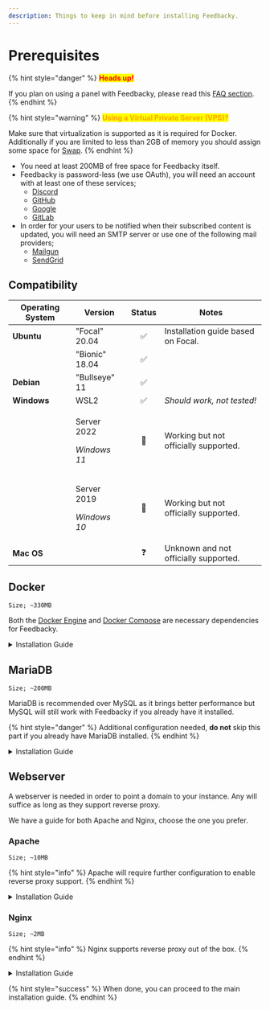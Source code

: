 ```yaml
---
description: Things to keep in mind before installing Feedbacky.
---
```


# Prerequisites

{% hint style="danger" %}
<mark style="color:red;">**Heads up!**</mark>

If you plan on using a panel with Feedbacky, please read this [FAQ section](../../project-overview/frequently-asked-questions.md#can-i-host-feedbacky-on-x-panel).
{% endhint %}

{% hint style="warning" %}
<mark style="color:orange;">**Using a Virtual Private Server (VPS)?**</mark>

Make sure that virtualization is supported as it is required for Docker. Additionally if you are limited to less than 2GB of memory you should assign some space for [Swap](https://www.digitalocean.com/community/tutorials/how-to-add-swap-space-on-ubuntu-20-04).
{% endhint %}

* You need at least 200MB of free space for Feedbacky itself.
* Feedbacky is password-less (we use OAuth), you will need an account with at least one of these services;
  * [Discord](https://discord.com)
  * [GitHub](https://github.com)
  * [Google](https://www.google.com)
  * [GitLab](https://about.gitlab.com)
* In order for your users to be notified when their subscribed content is updated, you will need an SMTP server or use one of the following mail providers;
  * [Mailgun](https://www.mailgun.com)
  * [SendGrid](https://sendgrid.com)

## Compatibility

| Operating System | Version                                        | Status | Notes                                 |
| ---------------- | ---------------------------------------------- | :----: | ------------------------------------- |
| **Ubuntu**       | "Focal" 20.04                                  |    ✅   | Installation guide based on Focal.    |
|                  | "Bionic" 18.04                                 |    ✅   |                                       |
| **Debian**       | "Bullseye" 11                                  |    ✅   |                                       |
| **Windows**      | WSL2                                           |    ✅   | _Should work, not tested!_            |
|                  | <p>​Server 2022 </p><p><em>Windows 11</em></p> |   🔧   | Working but not officially supported. |
|                  | <p>​Server 2019</p><p><em>Windows 10</em></p>  |   🔧   | Working but not officially supported. |
| **Mac OS**       |                                                |    ❓   | Unknown and not officially supported. |

## Docker

`Size; ~330MB`

Both the [Docker Engine](https://docs.docker.com/engine/install/ubuntu/) and [Docker Compose](https://docs.docker.com/compose/install/) are necessary dependencies for Feedbacky.

<details>

<summary>Installation Guide</summary>

1\. Make sure that your system is up to date.

```
sudo apt update -y
```

2\. Docker requires some dependencies to be installed on your system.

```
 sudo apt install -y ca-certificates curl gnupg lsb-release
```

3\. Add Docker's official GPG key.

```
curl -fsSL https://download.docker.com/linux/ubuntu/gpg | sudo gpg --dearmor -o /usr/share/keyrings/docker-archive-keyring.gpg
```

4\. Use Docker's stable repository.

```
echo \
  "deb [arch=$(dpkg --print-architecture) signed-by=/usr/share/keyrings/docker-archive-keyring.gpg] https://download.docker.com/linux/ubuntu \
  $(lsb_release -cs) stable" | sudo tee /etc/apt/sources.list.d/docker.list > /dev/null
```

5\. Update your system.

```
sudo apt update -y
```

6\. Install Docker Engine and it's related packages.

```
sudo apt install -y docker-ce docker-ce-cli containerd.io
```

7\. Test that the Docker Engine was successfully installed.

```
sudo docker run hello-world
```

8\. Download the Docker Compose repository.

```
sudo curl -L "https://github.com/docker/compose/releases/download/1.29.2/docker-compose-$(uname -s)-$(uname -m)" -o /usr/local/bin/docker-compose
```

9\. Change the permission of downloaded Docker Compose binaries.

```
sudo chmod +x /usr/local/bin/docker-compose
```

10\. Test that Docker Compose was successfully installed.&#x20;

```
docker-compose --version
```

</details>

## MariaDB

`Size; ~200MB`

MariaDB is recommended over MySQL as it brings better performance but MySQL will still work with Feedbacky if you already have it installed.

{% hint style="danger" %}
Additional configuration needed, **do not** skip this part if you already have MariaDB installed.
{% endhint %}

<details>

<summary>Installation Guide</summary>

1\. Update your system.

```
sudo apt update -y
```

2\. Install the MariaDB server package.

```
sudo apt install -y mariadb-server
```

3\. Run and go through the security script.

```
sudo mysql_secure_installation
```

The script will ask you to set a root password, press `N` to skip it. The root password is already tied to the system on Ubuntu and changing it could result in MariaDB breaking.

### Additional Configuration

Docker will treat your container as a remote machine, we need to change the value of `bind-address`  in order to accept non localhost connections.

4\. Edit your `50-server.cnf`.

```
sudo nano /etc/mysql/mariadb.conf.d/50-server.cnf
```

5\. Change the value of `bind-address` to `0.0.0.0`.

{% code title="50-server.cnf" %}
```
bind-address            = 0.0.0.0
```
{% endcode %}

6\. Save the file with `CTRL` + `S` and exit nano with `CTRL` + `C`.

7\. Restart MariaDB.

```
sudo systemctl restart mariadb-server
```

</details>

## Webserver

A webserver is needed in order to point a domain to your instance. Any will suffice as long as they support reverse proxy.

We have a guide for both Apache and Nginx, choose the one you prefer.&#x20;

### Apache

`Size; ~10MB`

{% hint style="info" %}
Apache will require further configuration to enable reverse proxy support.
{% endhint %}

<details>

<summary>Installation Guide</summary>

1\. Update your system.

```
sudo apt update -y
```

2\. Install the Apache package.

```
sudo apt install -y apache2
```

3\. Verify that Apache is running.

```
sudo systemctl status apache2
```

</details>

### Nginx

`Size; ~2MB`

{% hint style="info" %}
Nginx supports reverse proxy out of the box.
{% endhint %}

<details>

<summary>Installation Guide</summary>

1\. Update your system.

```
sudo apt update -y
```

2\. Install the Nginx package.

```
sudo apt install -y nginx
```

3\. Verify that Nginx is running.

```
sudo systemctl status nginx
```

</details>

{% hint style="success" %}
When done, you can proceed to the main installation guide.
{% endhint %}
